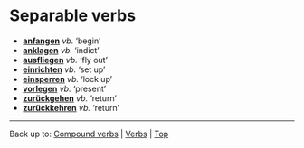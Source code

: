 # Separable verbs

- **[anfangen](a/an/anfangen.md)** *vb.* ‘begin’
- **[anklagen](a/an/anklagen.md)** *vb.* ‘indict’
- **[ausfliegen](a/au/ausfliegen.md)** *vb.* ‘fly out’
- **[einrichten](e/ei/einrichten.md)** *vb.* ‘set up’
- **[einsperren](e/ei/einsperren.md)** *vb.* ‘lock up’
- **[vorlegen](v/vo/vorlegen.md)** *vb.* ‘present’
- **[zurückgehen](z/zu/zurueckgehen.md)** *vb.* ‘return’
- **[zurückkehren](z/zu/zurueckkehren.md)** *vb.* ‘return’

----

Back up to: [Compound verbs](compoundVerbs.md) | [Verbs](index.md) | [Top](../index.md)
